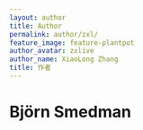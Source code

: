 ```yaml
---
layout: author
title: Author
permalink: author/zxl/
feature_image: feature-plantpot
author_avatar: zxlive
author_name: XiaoLong Zhang
title: 作者
---
```


# Bj&ouml;rn Smedman
